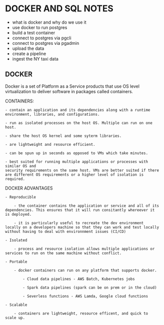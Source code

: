 # DOCKER AND SQL NOTES 
- what is docker and why do we use it 
- use docker to run postgres
- build a test container  
- connect to postgres via pgcli
- connect to postgres via pgadmin 
- upload the data 
- create a pipeline 
- ingest the NY taxi data 


## DOCKER 
Docker is a set of Platform as a Service products that use OS level virtualization to deliver software in packages called containers.

CONTAINERS:

    - contain an application and its dependencies along with a runtime environment, libraries, and configurations. 

    - run as isolated processes on the host OS. Multiple can run on one host. 

    - share the host OS kernel and some syterm libraries. 

    - are lightweight and resource efficient. 

    - can be spun up in seconds as opposed to VMs which take minutes. 

    - best suited for running multiple applications or processes with similar OS and 
    security requirements on the same host. VMs are better suited if there are different OS requirements or a higher level of isolation is required. 

DOCKER ADVANTAGES 

    - Reproducible 

        - the container contains the application or service and all of its dependencies. This ensures that it will run consitantly whereever it is deployed. 

        - it is particularly useful to recreate the dev environment locally on a developers machine so that they can work and test locally without having to deal with environnment issues (CI/CD)

    - Isolated 

        - process and resource isolation allows multiple applications or services to run on the same machine without conflict. 

    - Portable 

        - docker containers can run on any platform that supports docker. 

            - Cloud data pipelines - AWS Batch, Kubernetes jobs

            - Spark data pipelines (spark can be on prem or in the cloud)

            - Severless functions - AWS Lamda, Google cloud functions

    - Scalable 

        - containers are lightweight, resource efficent, and quick to scale up. 
        
